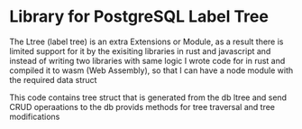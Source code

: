 # Library for PostgreSQL Label Tree

The Ltree (label tree) is an extra Extensions or Module, as a result there is limited support
for it by the exisiting libraries in rust and javascript
and instead of writing two libraries with same logic
I wrote code for in rust and compiled it to wasm (Web Assembly),
so that I can have a node module with the required data struct

This code contains tree struct that is generated from the db ltree and send CRUD operaations to the db
provids methods for tree traversal
and tree modifications
